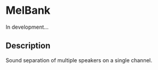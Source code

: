 MelBank
=======

In development...


## Description

Sound separation of multiple speakers on a single channel.